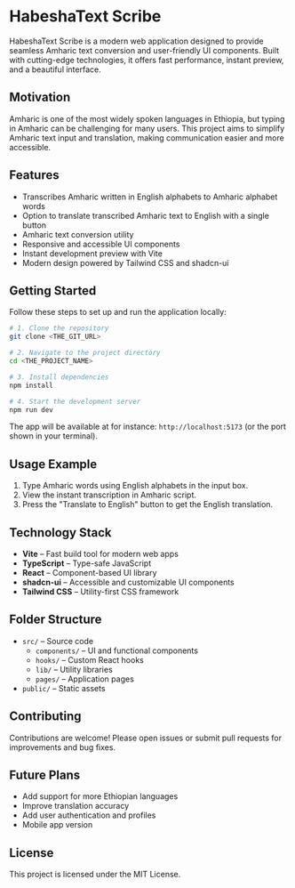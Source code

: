 # HabeshaText Scribe

HabeshaText Scribe is a modern web application designed to provide seamless Amharic text conversion and user-friendly UI components. Built with cutting-edge technologies, it offers fast performance, instant preview, and a beautiful interface.

## Motivation

Amharic is one of the most widely spoken languages in Ethiopia, but typing in Amharic can be challenging for many users. This project aims to simplify Amharic text input and translation, making communication easier and more accessible.

## Features

- Transcribes Amharic written in English alphabets to Amharic alphabet words
- Option to translate transcribed Amharic text to English with a single button
- Amharic text conversion utility
- Responsive and accessible UI components
- Instant development preview with Vite
- Modern design powered by Tailwind CSS and shadcn-ui

## Getting Started

Follow these steps to set up and run the application locally:

```sh
# 1. Clone the repository
git clone <THE_GIT_URL>

# 2. Navigate to the project directory
cd <THE_PROJECT_NAME>

# 3. Install dependencies
npm install

# 4. Start the development server
npm run dev
```

The app will be available at for instance: `http://localhost:5173` (or the port shown in your terminal).

## Usage Example

1. Type Amharic words using English alphabets in the input box.
2. View the instant transcription in Amharic script.
3. Press the "Translate to English" button to get the English translation.

## Technology Stack

- **Vite** – Fast build tool for modern web apps
- **TypeScript** – Type-safe JavaScript
- **React** – Component-based UI library
- **shadcn-ui** – Accessible and customizable UI components
- **Tailwind CSS** – Utility-first CSS framework

## Folder Structure

- `src/` – Source code
  - `components/` – UI and functional components
  - `hooks/` – Custom React hooks
  - `lib/` – Utility libraries
  - `pages/` – Application pages
- `public/` – Static assets

## Contributing

Contributions are welcome! Please open issues or submit pull requests for improvements and bug fixes.

## Future Plans

- Add support for more Ethiopian languages
- Improve translation accuracy
- Add user authentication and profiles
- Mobile app version

## License

This project is licensed under the MIT License.

